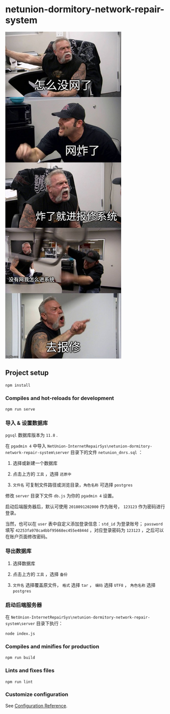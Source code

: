 # netunion-dormitory-network-repair-system

![networkOff](./src/assets/networkOff.jpg)

## Project setup

``` node
npm install
```

### Compiles and hot-reloads for development

``` node
npm run serve
```

### 导入 & 设置数据库

`pgsql` 数据库版本为 `11.8` .

在 `pgadmin 4` 中导入 `NetUnion-InternetRepairSys\netunion-dormitory-network-repair-system\server` 目录下的文件 `netunion_dnrs.sql` ：

  1. 选择或新建一个数据库

  2. 点击上方的 `工具` ，选择 `还原中`

  3. `文件名` 可复制文件路径或浏览目录，`角色名称` 可选择 `postgres`

修改 `server` 目录下文件 `db.js` 为你的 `pgadmin 4` 设置。

启动后端服务器后，默认可使用 `2018091202000` 作为账号， `123123` 作为密码进行登录。

当然，也可以在 `user` 表中自定义添加登录信息：`std_id` 为登录账号； `password` 填写 `42253fa978ca4bbf95668ec455e4844d` ，对应登录密码为 `123123` ，之后可以在账户页面修改密码。

### 导出数据库

1. 选择数据库

2. 点击上方的 `工具` ，选择 `备份`

3. `文件名` 选择覆盖原文件， `格式` 选择 `tar` ， `编码` 选择 `UTF8` ， `角色名称` 选择 `postgres`

### 启动后端服务器

在 `NetUnion-InternetRepairSys\netunion-dormitory-network-repair-system\server` 目录下执行：

``` node
node index.js
```

### Compiles and minifies for production

``` node
npm run build
```

### Lints and fixes files

``` node
npm run lint
```

### Customize configuration

See [Configuration Reference](https://cli.vuejs.org/config/).
